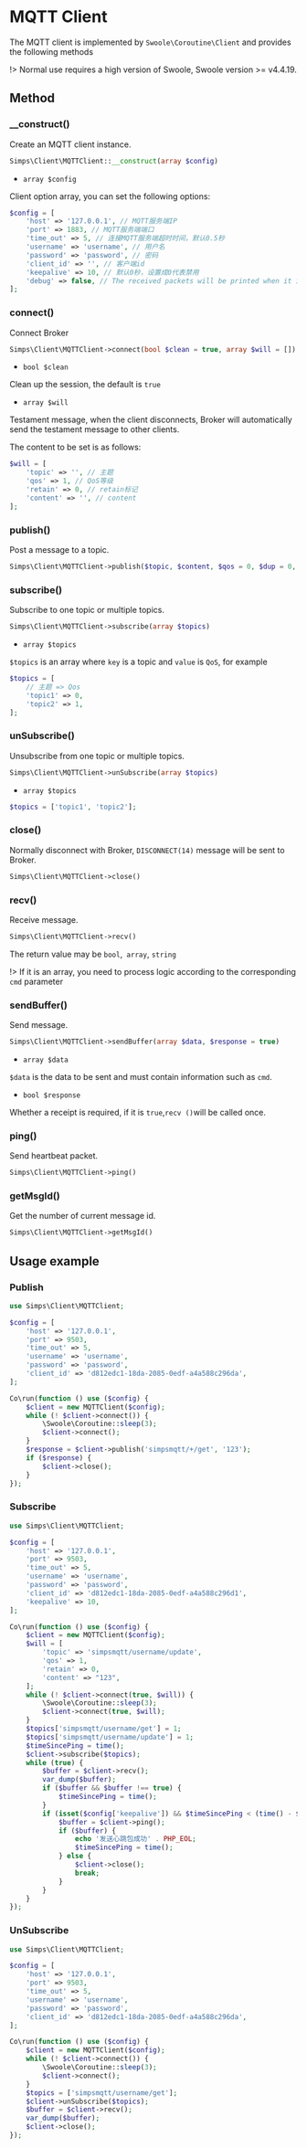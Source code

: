 # MQTT Client

The MQTT client is implemented by `Swoole\Coroutine\Client` and provides the following methods

!> Normal use requires a high version of Swoole, Swoole version >= v4.4.19.

## Method

### __construct()

Create an MQTT client instance.

```php
Simps\Client\MQTTClient::__construct(array $config)
```

* `array $config`

Client option array, you can set the following options:

```php
$config = [
    'host' => '127.0.0.1', // MQTT服务端IP
    'port' => 1883, // MQTT服务端端口
    'time_out' => 5, // 连接MQTT服务端超时时间，默认0.5秒
    'username' => 'username', // 用户名
    'password' => 'password', // 密码
    'client_id' => '', // 客户端id
    'keepalive' => 10, // 默认0秒，设置成0代表禁用
    'debug' => false, // The received packets will be printed when it is turned on.
];
```

### connect()

Connect Broker

```php
Simps\Client\MQTTClient->connect(bool $clean = true, array $will = [])
```

* `bool $clean`

Clean up the session, the default is `true`

* `array $will`

Testament message, when the client disconnects, Broker will automatically send the testament message to other clients.

The content to be set is as follows:

```php
$will = [
    'topic' => '', // 主题
    'qos' => 1, // QoS等级
    'retain' => 0, // retain标记
    'content' => '', // content
];
```

### publish()

Post a message to a topic.

```php
Simps\Client\MQTTClient->publish($topic, $content, $qos = 0, $dup = 0, $retain = 0)
```

### subscribe()

Subscribe to one topic or multiple topics.

```php
Simps\Client\MQTTClient->subscribe(array $topics)
```

* `array $topics`

`$topics` is an array where `key` is a topic and `value` is `QoS`, for example

```php
$topics = [
    // 主题 => Qos
    'topic1' => 0, 
    'topic2' => 1,
];
```

### unSubscribe()

Unsubscribe from one topic or multiple topics.

```php
Simps\Client\MQTTClient->unSubscribe(array $topics)
```

* `array $topics`

```php
$topics = ['topic1', 'topic2'];
```

### close()

Normally disconnect with Broker, `DISCONNECT(14)` message will be sent to Broker.

```php
Simps\Client\MQTTClient->close()
```

### recv()

Receive message.

```php
Simps\Client\MQTTClient->recv()
```

The return value may be `bool`,` array`, `string`

!> If it is an array, you need to process logic according to the corresponding `cmd` parameter

### sendBuffer()

Send message.

```php
Simps\Client\MQTTClient->sendBuffer(array $data, $response = true)
```

* `array $data`

`$data` is the data to be sent and must contain information such as `cmd`.

* `bool $response`

Whether a receipt is required, if it is `true`,` recv () `will be called once.

### ping()

Send heartbeat packet.

```php
Simps\Client\MQTTClient->ping()
```

### getMsgId()

Get the number of current message id.

```php
Simps\Client\MQTTClient->getMsgId()
```

## Usage example

### Publish

```php
use Simps\Client\MQTTClient;

$config = [
    'host' => '127.0.0.1',
    'port' => 9503,
    'time_out' => 5,
    'username' => 'username',
    'password' => 'password',
    'client_id' => 'd812edc1-18da-2085-0edf-a4a588c296da',
];

Co\run(function () use ($config) {
    $client = new MQTTClient($config);
    while (! $client->connect()) {
        \Swoole\Coroutine::sleep(3);
        $client->connect();
    }
    $response = $client->publish('simpsmqtt/+/get', '123');
    if ($response) {
        $client->close();
    }
});
```

### Subscribe

```php
use Simps\Client\MQTTClient;

$config = [
    'host' => '127.0.0.1',
    'port' => 9503,
    'time_out' => 5,
    'username' => 'username',
    'password' => 'password',
    'client_id' => 'd812edc1-18da-2085-0edf-a4a588c296d1',
    'keepalive' => 10,
];

Co\run(function () use ($config) {
    $client = new MQTTClient($config);
    $will = [
        'topic' => 'simpsmqtt/username/update',
        'qos' => 1,
        'retain' => 0,
        'content' => "123",
    ];
    while (! $client->connect(true, $will)) {
        \Swoole\Coroutine::sleep(3);
        $client->connect(true, $will);
    }
    $topics['simpsmqtt/username/get'] = 1;
    $topics['simpsmqtt/username/update'] = 1;
    $timeSincePing = time();
    $client->subscribe($topics);
    while (true) {
        $buffer = $client->recv();
        var_dump($buffer);
        if ($buffer && $buffer !== true) {
            $timeSincePing = time();
        }
        if (isset($config['keepalive']) && $timeSincePing < (time() - $config['keepalive'])) {
            $buffer = $client->ping();
            if ($buffer) {
                echo '发送心跳包成功' . PHP_EOL;
                $timeSincePing = time();
            } else {
                $client->close();
                break;
            }
        }
    }
});
```

### UnSubscribe

```php
use Simps\Client\MQTTClient;

$config = [
    'host' => '127.0.0.1',
    'port' => 9503,
    'time_out' => 5,
    'username' => 'username',
    'password' => 'password',
    'client_id' => 'd812edc1-18da-2085-0edf-a4a588c296da',
];

Co\run(function () use ($config) {
    $client = new MQTTClient($config);
    while (! $client->connect()) {
        \Swoole\Coroutine::sleep(3);
        $client->connect();
    }
    $topics = ['simpsmqtt/username/get'];
    $client->unSubscribe($topics);
    $buffer = $client->recv();
    var_dump($buffer);
    $client->close();
});
```